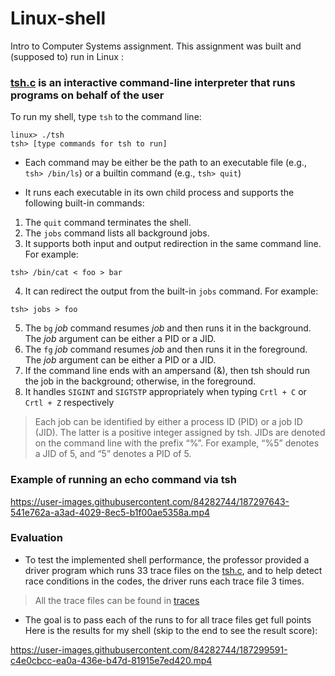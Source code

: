 # Linux-shell

Intro to Computer Systems assignment. This assignment was built and (supposed to) run in Linux :



### [tsh.c](tsh.c) is an interactive command-line interpreter that runs programs on behalf of the user

To run my shell, type `tsh` to the command line:
```
linux> ./tsh
tsh> [type commands for tsh to run]
```
* Each command may be either be the path to an executable file (e.g., ```tsh> /bin/ls```) or a builtin command (e.g., ```tsh> quit```)

* It runs each executable in its own child process and supports the following built-in commands:  

1.   The `quit` command terminates the shell.
2.   The `jobs` command lists all background jobs.
3.   It supports both input and output redirection in the same command line. For example:
```
tsh> /bin/cat < foo > bar
```

4.   It can redirect the output from the built-in `jobs` command. For example:
```
tsh> jobs > foo
```
5.   The `bg` *job* command resumes *job*  and then runs it in the background. The *job* argument can be either a PID or a JID.
6.   The `fg` *job* command resumes *job* and then runs it in the foreground. The *job* argument can be either a PID or a JID.
7.   If the command line ends with an ampersand (&), then tsh should run the job in the background; otherwise, in the foreground. 
8.  It handles `SIGINT` and `SIGTSTP` appropriately when typing `Crtl + C` or `Crtl + Z` respectively

> Each job can be identified by either a process ID (PID) or a job ID (JID). The latter is a positive integer assigned by tsh. JIDs are denoted on the command line with the prefix “%”. For example, “%5” denotes a JID of 5, and “5” denotes a PID of 5.
### Example of running an echo command via tsh


https://user-images.githubusercontent.com/84282744/187297643-541e762a-a3ad-4029-8ec5-b1f00ae5358a.mp4



### Evaluation
* To test the implemented shell performance, the professor provided a driver program which runs 33 trace files on the [tsh.c](tsh.c), and to help detect race conditions in the codes, the driver runs each trace file 3 times. 

> All the trace files can be found in [traces](traces)

* The goal is to pass each of the runs to for all trace files get full points
Here is the results for my shell (skip to the end to see the result score):




https://user-images.githubusercontent.com/84282744/187299591-c4e0cbcc-ea0a-436e-b47d-81915e7ed420.mp4





